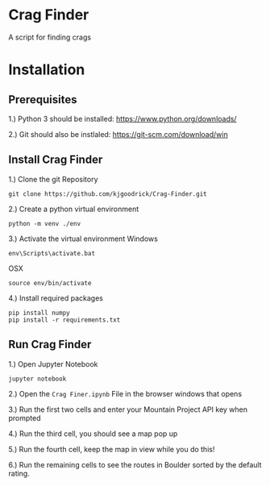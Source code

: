 # Crag Finder
A script for finding crags

# Installation
## Prerequisites
1.) Python 3 should be installed: https://www.python.org/downloads/

2.) Git should also be instlaled: https://git-scm.com/download/win

## Install Crag Finder
1.) Clone the git Repository
````
git clone https://github.com/kjgoodrick/Crag-Finder.git
````

2.) Create a python virtual environment
````
python -m venv ./env
````
3.) Activate the virtual environment
Windows
````
env\Scripts\activate.bat
````
OSX
````
source env/bin/activate
````

4.) Install required packages
````
pip install numpy
pip install -r requirements.txt
````

## Run Crag Finder
1.) Open Jupyter Notebook
````
jupyter notebook
````
2.) Open the `Crag Finer.ipynb` File in the browser windows that opens

3.) Run the first two cells and enter your Mountain Project API key when prompted

4.) Run the third cell, you should see a map pop up

5.) Run the fourth cell, keep the map in view while you do this!

6.) Run the remaining cells to see the routes in Boulder sorted by the default rating. 



